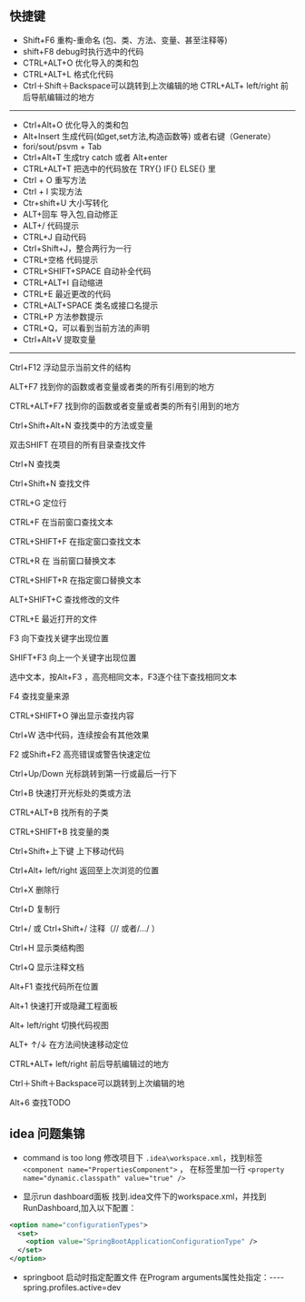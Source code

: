 ## 快捷键

- Shift+F6 重构-重命名 (包、类、方法、变量、甚至注释等)
- shift+F8 debug时执行选中的代码
- CTRL+ALT+O 优化导入的类和包
- CTRL+ALT+L 格式化代码
- Ctrl＋Shift＋Backspace可以跳转到上次编辑的地
CTRL+ALT+ left/right 前后导航编辑过的地方
-----------------------------------------------------
- Ctrl+Alt+O 优化导入的类和包
- Alt+Insert 生成代码(如get,set方法,构造函数等) 或者右键（Generate）
- fori/sout/psvm + Tab
- Ctrl+Alt+T 生成try catch 或者 Alt+enter
- CTRL+ALT+T 把选中的代码放在 TRY{} IF{} ELSE{} 里
- Ctrl + O 重写方法
- Ctrl + I 实现方法
- Ctr+shift+U 大小写转化
- ALT+回车 导入包,自动修正
- ALT+/ 代码提示
- CTRL+J 自动代码
- Ctrl+Shift+J，整合两行为一行
- CTRL+空格 代码提示
- CTRL+SHIFT+SPACE 自动补全代码
- CTRL+ALT+I 自动缩进
- CTRL+E 最近更改的代码
- CTRL+ALT+SPACE 类名或接口名提示
- CTRL+P 方法参数提示
- CTRL+Q，可以看到当前方法的声明
- Ctrl+Alt+V 提取变量
---------------------------------------------
Ctrl+F12 浮动显示当前文件的结构

ALT+F7 找到你的函数或者变量或者类的所有引用到的地方

CTRL+ALT+F7 找到你的函数或者变量或者类的所有引用到的地方

Ctrl+Shift+Alt+N 查找类中的方法或变量

双击SHIFT 在项目的所有目录查找文件

Ctrl+N 查找类

Ctrl+Shift+N 查找文件

CTRL+G 定位行

CTRL+F 在当前窗口查找文本

CTRL+SHIFT+F 在指定窗口查找文本

CTRL+R 在 当前窗口替换文本

CTRL+SHIFT+R 在指定窗口替换文本

ALT+SHIFT+C 查找修改的文件

CTRL+E 最近打开的文件

F3 向下查找关键字出现位置

SHIFT+F3 向上一个关键字出现位置

选中文本，按Alt+F3 ，高亮相同文本，F3逐个往下查找相同文本

F4 查找变量来源

CTRL+SHIFT+O 弹出显示查找内容

Ctrl+W 选中代码，连续按会有其他效果

F2 或Shift+F2 高亮错误或警告快速定位

Ctrl+Up/Down 光标跳转到第一行或最后一行下

Ctrl+B 快速打开光标处的类或方法

CTRL+ALT+B 找所有的子类

CTRL+SHIFT+B 找变量的类

Ctrl+Shift+上下键 上下移动代码

Ctrl+Alt+ left/right 返回至上次浏览的位置

Ctrl+X 删除行

Ctrl+D 复制行

Ctrl+/ 或 Ctrl+Shift+/ 注释（// 或者/…/ ）

Ctrl+H 显示类结构图

Ctrl+Q 显示注释文档

Alt+F1 查找代码所在位置

Alt+1 快速打开或隐藏工程面板

Alt+ left/right 切换代码视图

ALT+ ↑/↓ 在方法间快速移动定位

CTRL+ALT+ left/right 前后导航编辑过的地方

Ctrl＋Shift＋Backspace可以跳转到上次编辑的地

Alt+6 查找TODO

## idea 问题集锦
- command is too long
修改项目下 `.idea\workspace.xml`，找到标签 `<component name="PropertiesComponent">` ， 在标签里加一行 
 `<property name="dynamic.classpath" value="true" />`

- 显示run dashboard面板
找到.idea文件下的workspace.xml，并找到RunDashboard,加入以下配置：
```xml
<option name="configurationTypes">
  <set>
    <option value="SpringBootApplicationConfigurationType" />
  </set>
</option>
```
- springboot 启动时指定配置文件
在Program arguments属性处指定：----spring.profiles.active=dev